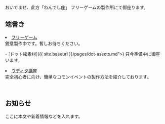 <link rel="stylesheet" href="assets/css/custom.css">
おいでませ、此方「わんでし座」  
フリーゲームの製作所にて御座ります。

  <div>
    <h2>端書き</h2>  
    <p><li><a href="{{ site.baseurl }}/pages/games.md">フリーゲーム</a></li>
    鋭意製作中です。暫しお待ちください。</p>
    - [ドット絵素材]({{ site.baseurl }}/pages/dot-assets.md">)  
    只今準備中に御座います。  
    <p><li><a href="https://onedeshiza.github.io/game_woven-scroll/blob/d8dbe3262d2951e1842ad35b7d2826f100dc9127/pages/tutorials.md">ウディタ講座</a></li>
    完全初心者に向け、簡単なコモンイベントの製作方法を紹介しております。</p>
    <br>
    <h2>お知らせ</h2>
    <p>ここに本文や新着情報などを入れます。</p>
  </div>
